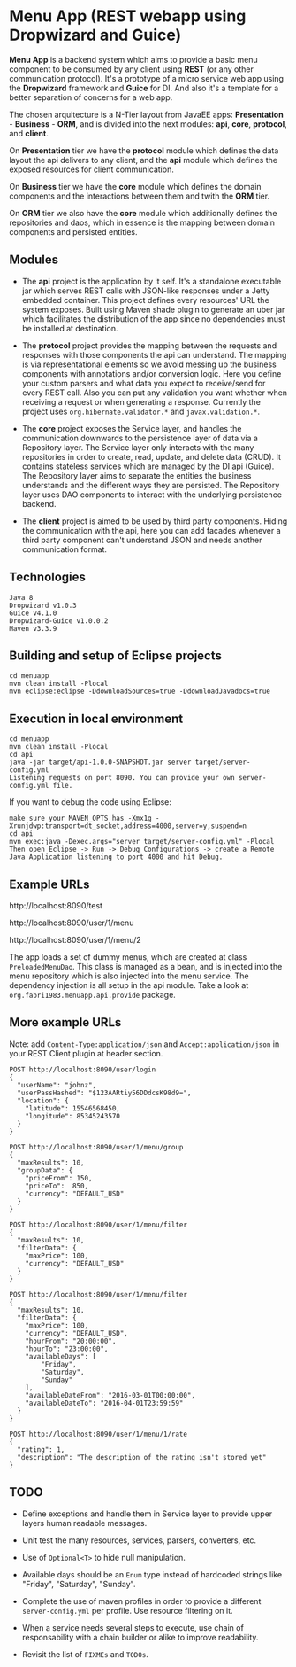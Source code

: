 # Menu App (REST webapp using Dropwizard and Guice)

**Menu App** is a backend system which aims to provide a basic menu component to be consumed by any client using **REST** (or any other communication protocol).
It's a prototype of a micro service web app using the **Dropwizard** framework and **Guice** for DI. And also it's a template for a better separation of concerns for a web app.

The chosen arquitecture is a N-Tier layout from JavaEE apps: **Presentation** - **Business** - **ORM**, and is divided into the next modules:
	**api**, **core**, **protocol**, and **client**.
	
On **Presentation** tier we have the **protocol** module which defines the data layout the api delivers to any client, and the **api** module which defines the exposed resources for client communication.

On **Business** tier we have the **core** module which defines the domain components and the interactions between them and twith the **ORM** tier.

On **ORM** tier we also have the **core** module which additionally defines the repositories and daos, which in essence is the mapping between domain components and persisted entities.

Modules
-------

- The **api** project is the application by it self. 
It's a standalone executable jar which serves REST calls with JSON-like responses under a Jetty embedded container.
This project defines every resources' URL the system exposes.
Built using Maven shade plugin to generate an uber jar which facilitates the distribution of the app since no dependencies must be installed at destination.

- The **protocol** project provides the mapping between the requests and responses with those components the api can understand.
The mapping is via representational elements so we avoid messing up the business components with annotations and/or conversion logic. 
Here you define your custom parsers and what data you expect to receive/send for every REST call.
Also you can put any validation you want whether when receiving a request or when generating a response. Currently the project uses `org.hibernate.validator.*` and `javax.validation.*`.

- The **core** project exposes the Service layer, and handles the communication downwards to the persistence layer of data via a Repository layer.
The Service layer only interacts with the many repositories in order to create, read, update, and delete data (CRUD). It contains stateless services which are managed by the DI api (Guice).
The Repository layer aims to separate the entities the business understands and the different ways they are persisted.
The Repository layer uses DAO components to interact with the underlying persistence backend.

- The **client** project is aimed to be used by third party components. Hiding the communication with the api, here you can add facades whenever a third party component can't understand JSON and needs another communication format.

Technologies
------------
	Java 8
	Dropwizard v1.0.3
	Guice v4.1.0
	Dropwizard-Guice v1.0.0.2
	Maven v3.3.9
	
Building and setup of Eclipse projects
--------------------------------------
	cd menuapp
	mvn clean install -Plocal
	mvn eclipse:eclipse -DdownloadSources=true -DdownloadJavadocs=true
	
Execution in local environment
------------------------------
	cd menuapp
	mvn clean install -Plocal
	cd api
	java -jar target/api-1.0.0-SNAPSHOT.jar server target/server-config.yml
	Listening requests on port 8090. You can provide your own server-config.yml file.

If you want to debug the code using Eclipse:

	make sure your MAVEN_OPTS has -Xmx1g -Xrunjdwp:transport=dt_socket,address=4000,server=y,suspend=n
	cd api
	mvn exec:java -Dexec.args="server target/server-config.yml" -Plocal
	Then open Eclipse -> Run -> Debug Configurations -> create a Remote Java Application listening to port 4000 and hit Debug.
	
Example URLs
------------
http://localhost:8090/test

http://localhost:8090/user/1/menu

http://localhost:8090/user/1/menu/2

The app loads a set of dummy menus, which are created at class `PreloadedMenuDao`. This class is managed as a bean, and is injected into the menu repository which is also injected into the menu service.
The dependency injection is all setup in the api module. Take a look at `org.fabri1983.menuapp.api.provide` package.

More example URLs
-----------------
Note: add `Content-Type:application/json` and `Accept:application/json` in your REST Client plugin at header section.

	POST http://localhost:8090/user/login
    {
      "userName": "johnz",
      "userPassHashed": "$123AARtiy56DDdcsK98d9=",
      "location": {
        "latitude": 15546568450,
        "longitude": 85345243570
      }
    }
	
	POST http://localhost:8090/user/1/menu/group
    {
      "maxResults": 10,
      "groupData": {
        "priceFrom": 150,
        "priceTo":  850,
        "currency": "DEFAULT_USD"
      }
    }
	
	POST http://localhost:8090/user/1/menu/filter
    {
      "maxResults": 10,
      "filterData": {
        "maxPrice": 100,
        "currency": "DEFAULT_USD"
      }
    }
	
	POST http://localhost:8090/user/1/menu/filter
    {
      "maxResults": 10,
      "filterData": {
        "maxPrice": 100,
        "currency": "DEFAULT_USD",
        "hourFrom": "20:00:00",
        "hourTo": "23:00:00",
        "availableDays": [
            "Friday",
            "Saturday",
            "Sunday"
        ],
        "availableDateFrom": "2016-03-01T00:00:00",
        "availableDateTo": "2016-04-01T23:59:59"
      }
    }
	
	POST http://localhost:8090/user/1/menu/1/rate
	{
	  "rating": 1,
	  "description": "The description of the rating isn't stored yet"
	}
	
TODO
----
* Define exceptions and handle them in Service layer to provide upper layers human readable messages.

* Unit test the many resources, services, parsers, converters, etc.

* Use of `Optional<T>` to hide null manipulation.

* Available days should be an `Enum` type instead of hardcoded strings like "Friday", "Saturday", "Sunday".

* Complete the use of maven profiles in order to provide a different `server-config.yml` per profile. Use resource filtering on it.

* When a service needs several steps to execute, use chain of responsability with a chain builder or alike to improve readability.

* Revisit the list of `FIXMEs` and `TODOs`.
